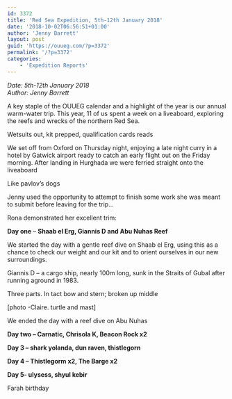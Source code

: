 ```yaml
---
id: 3372
title: 'Red Sea Expedition, 5th-12th January 2018'
date: '2018-10-02T06:56:51+01:00'
author: 'Jenny Barrett'
layout: post
guid: 'https://ouueg.com/?p=3372'
permalink: '/?p=3372'
categories:
    - 'Expedition Reports'
---
```


*Date: 5th-12th January 2018*  
*Author: Jenny Barrett*

A key staple of the OUUEG calendar and a highlight of the year is our annual warm-water trip. This year, 11 of us spent a week on a liveaboard, exploring the reefs and wrecks of the northern Red Sea.

Wetsuits out, kit prepped, qualification cards reads

We set off from Oxford on Thursday night, enjoying a late night curry in a hotel by Gatwick airport ready to catch an early flight out on the Friday morning. After landing in Hurghada we were ferried straight onto the liveaboard

Like pavlov’s dogs

Jenny used the opportunity to attempt to finish some work she was meant to submit before leaving for the trip…

Rona demonstrated her excellent trim:

**Day one** – **Shaab el Erg, Giannis D and Abu Nuhas Reef**

We started the day with a gentle reef dive on Shaab el Erg, using this as a chance to check our weight and our kit and to orient ourselves in our new surroundings.

Giannis D – a cargo ship, nearly 100m long, sunk in the Straits of Gubal after running aground in 1983.

Three parts. In tact bow and stern; broken up middle

\[photo -Claire. turtle and mast\]

We ended the day with a reef dive on Abu Nuhas

**Day two – Carnatic, Chrisola K, Beacon Rock x2**

**Day 3 – shark yolanda, dun raven, thistlegorn**

**Day 4 – Thistlegorm x2, The Barge x2**

**Day 5- ulysess, shyul kebir**

Farah birthday